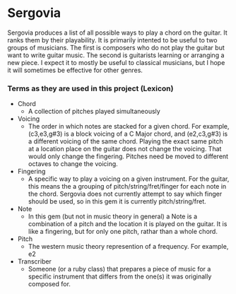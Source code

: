 # Sergovia

Sergovia produces a list of all possible ways to play a chord on the guitar. It ranks them by their playability. It is primarily intented to be useful to two groups of musicians. The first is composers who do not play the guitar but want to write guitar music. The second is guitarists learning or arranging a new piece. I expect it to mostly be useful to classical musicians, but I hope it will sometimes be effective for other genres.

### Terms as they are used in this project (Lexicon)

* Chord
  * A collection of pitches played simultaneously 
* Voicing
  * The order in which notes are stacked for a given chord. For example, (c3,e3,g#3) is a block voicing of a C Major chord, and (e2,c3,g#3) is a different voicing of the same chord. Playing the exact same pitch at a location place on the guitar does not change the voicing. That would only change the fingering. Pitches need be moved to different octaves to change the voicing.
* Fingering
  * A specific way to play a voicing on a given instrument. For the guitar, this means the a grouping of pitch/string/fret/finger for each note in the chord. Sergovia does not currently attempt to say which finger should be used, so in this gem it is currently pitch/string/fret.
* Note
  * In this gem (but not in music theory in general) a Note is a combination of a pitch and the location it is played on the guitar. It is like a fingering, but for only one pitch, rathar than a whole chord.
* Pitch
  * The western music theory represention of a frequency. For example, e2
* Transcriber
  * Someone (or a ruby class) that prepares a piece of music for a specific instrument that differs from the one(s) it was originally composed for.
